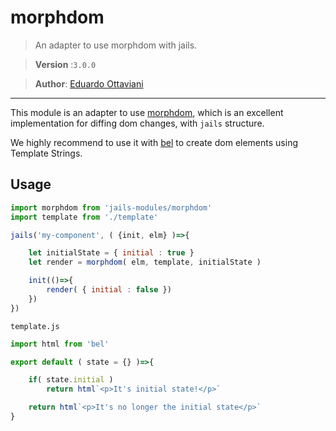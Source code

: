 # morphdom

> An adapter to use morphdom with jails.

>**Version** :`3.0.0`

>**Author**: [Eduardo Ottaviani](//github.com/Javiani)

---

This module is an adapter to use [morphdom](https://github.com/patrick-steele-idem/morphdom), which is an excellent implementation for diffing dom changes, with `jails` structure.

We highly recommend to use it with [bel](https://github.com/shama/bel) to create dom elements using Template Strings.


## Usage

```js
import morphdom from 'jails-modules/morphdom'
import template from './template'

jails('my-component', ( {init, elm} )=>{

	let initialState = { initial : true }
	let render = morphdom( elm, template, initialState )

	init(()=>{
		render( { initial : false })
	})
})

```

`template.js`

```js
import html from 'bel'

export default ( state = {} )=>{

	if( state.initial )
		return html`<p>It's initial state!</p>`

	return html`<p>It's no longer the initial state</p>`
}
```
